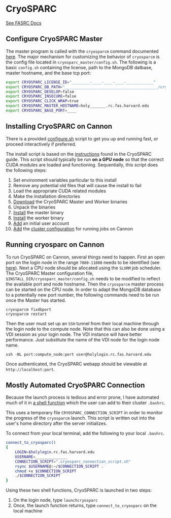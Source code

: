 # CryoSPARC

[See FASRC Docs](https://docs.rc.fas.harvard.edu/kb/cryosparc/)

## Configure CryoSPARC Master
The master program is called with the `cryosparcm` command documented [here](https://guide.cryosparc.com/setup-configuration-and-management/management-and-monitoring/cryosparcm). 
The major mechanism for customizing the behavior of `cryosparcm` is the config file located in `cryosparc_master/config.sh`.
The following is a basic `config.sh` containing the license, path to the MongoDB datbase, master hostname, and the base tcp port:

```bash
export CRYOSPARC_LICENSE_ID="________-____-____-____-____________"
export CRYOSPARC_DB_PATH="_________________________________________/cryosparc_database"
export CRYOSPARC_DEVELOP=false
export CRYOSPARC_INSECURE=false
export CRYOSPARC_CLICK_WRAP=true
export CRYOSPARC_MASTER_HOSTNAME=holy_______.rc.fas.harvard.edu
export CRYOSPARC_BASE_PORT=____
```

## Installing CryoSPARC on Cannon

There is a provided [configure.sh](configure.sh) script to get you up and running fast, or proceed interactively if preferred. 

The install script is based on the [instructions](https://guide.cryosparc.com/setup-configuration-and-management/how-to-download-install-and-configure/downloading-and-installing-cryosparc) found in the CryoSPARC guide. 
This script should typically be run __on a GPU node__ so that the correct CUDA modules are loaded and functioning. 
Sequentially, this script does the following steps:
 1) Set environment variables particular to this install
 2) Remove any potential old files that will cause the install to fail
 3) Load the appropriate CUDA related modules
 4) Make the installation directories
 5) [Download](https://guide.cryosparc.com/setup-configuration-and-management/how-to-download-install-and-configure/downloading-and-installing-cryosparc#use-curl-to-download-the-two-files-into-tarball-archives) the CryoSPARC Master and Worker binaries
 6) Unpack the binaries
 7) [Install](https://guide.cryosparc.com/setup-configuration-and-management/how-to-download-install-and-configure/downloading-and-installing-cryosparc#install-the-cryosparc_master-package) the master binary
 8) [Install](https://guide.cryosparc.com/setup-configuration-and-management/how-to-download-install-and-configure/downloading-and-installing-cryosparc#gpu-worker-node-cryosparc-installation) the worker binary
 9) [Add](https://guide.cryosparc.com/setup-configuration-and-management/how-to-download-install-and-configure/downloading-and-installing-cryosparc#create-the-first-user) an initial user account
 10) [Add](https://guide.cryosparc.com/setup-configuration-and-management/how-to-download-install-and-configure/downloading-and-installing-cryosparc#connect-a-cluster-to-cryosparc) the [cluster configuration](https://guide.cryosparc.com/setup-configuration-and-management/how-to-download-install-and-configure/cryosparc-cluster-integration-script-examples#slurm) for running jobs on Cannon
 
## Running cryosparc on Cannon
To run CryoSPARC on Cannon, several things need to happen. 
First an open port on the login node in the range `7000-11000` needs to be identified (see [here](https://docs.rc.fas.harvard.edu/kb/jupyter-notebook-server-on-cluster/)). 
Next a CPU node should be allocated using the `SLURM` job scheduler. 
The CryoSPARC Master configuration file, `$INSTALL_DIR/cryosparc_master/config.sh` needs to be modified to reflect the available port and node hostname.
Then the `cryosparcm` master process can be started on the CPU node. 
In order to adapt the MongoDB database to a potentially new port number, the following commands need to be run once the Master has started. 

```shell
cryosparcm fixdbport
cryosparcm restart
```

Then the user must set up an `SSH` tunnel from their local machine through the login node to the compute node. Note that this can also be done using a VDI session as your login node.  The VDI instance will have better performance.  Just substitute the name of the VDI node for the login node name.

```shell
ssh -NL port:compute_node:port user@holylogin.rc.fas.harvard.edu
```

Once authenticated, the CryoSPARC webapp should be viewable at `http://localhost:port`. 


## Mostly Automated CryoSPARC Connection
Because the launch process is tedious and error prone, I have automated much of it in [a shell function](bashrc_additions) which the user can add to their cluster `.bashrc`.

This uses a temporary file `CRYOSPARC_CONNECTION_SCRIPT` in order to monitor the progress of the `cryosparcm` launch. 
This script is written out into the user's home directory after the server initializes. 


To connect from your local terminal, add the following to your local `.bashrc`. 

```bash
connect_to_cryosparc()
{
    LOGIN=$holylogin.rc.fas.harvard.edu
    USERNAME=______________
    CONNECTION_SCRIPT=".cryosparc_connection_script.sh"
    rsync $USERNAME@:~/$CONNECTION_SCRIPT . 
    chmod +x $CONNECTION_SCRIPT
    ./$CONNECTION_SCRIPT
}
```

Using these two shell functions, CryoSPARC is launched in two steps:
 1) On the login node, type `launchcryosparc`
 2) Once, the launch function returns, type `connect_to_cryosparc` on the local machine

